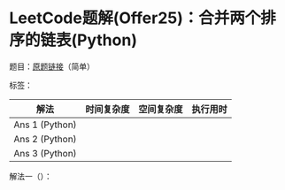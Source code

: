 # LeetCode题解(Offer25)：合并两个排序的链表(Python)

题目：[原题链接](https://leetcode-cn.com/problems/he-bing-liang-ge-pai-xu-de-lian-biao-lcof/)（简单）

标签：

| 解法           | 时间复杂度 | 空间复杂度 | 执行用时 |
| -------------- | ---------- | ---------- | -------- |
| Ans 1 (Python) |            |            |          |
| Ans 2 (Python) |            |            |          |
| Ans 3 (Python) |            |            |          |

解法一（）：

